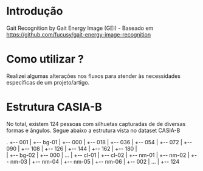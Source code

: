 # Introdução

Gait Recognition by Gait Energy Image (GEI) - Baseado em https://github.com/fucusy/gait-energy-image-recognition

# Como utilizar ?

Realizei algumas alterações nos fluxos para atender às necessidades específicas de um projeto/artigo.

# Estrutura CASIA-B

No total, existem 124 pessoas com silhuetas capturadas de de diversas formas e ângulos. Segue abaixo a estrutura vista no dataset CASIA-B 

.
+-- 001
|   +-- bg-01
|       +-- 000
|       +-- 018
|       +-- 036
|       +-- 054
|       +-- 072
|       +-- 090
|       +-- 108
|       +-- 126
|       +-- 144
|       +-- 162
|       +-- 180
|   
|   +-- bg-02
|       +-- 000
|       ...
|   +-- cl-01
|   +-- cl-02
|   +-- nm-01
|   +-- nm-02
|   +-- nm-03
|   +-- nm-04
|   +-- nm-05
|   +-- nm-06
|
+-- 002
|   ...
|
+-- 124


